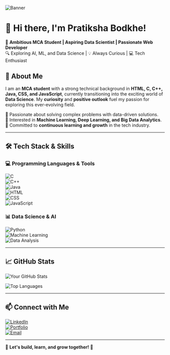 ![Banner](https://source.unsplash.com/1600x500/?technology,data)

# 👋 Hi there, I'm Pratiksha Bodkhe!

🚀 **Ambitious MCA Student | Aspiring Data Scientist | Passionate Web Developer**  
🔍 Exploring AI, ML, and Data Science | 💡 Always Curious | 💻 Tech Enthusiast

## 🌟 About Me
I am an **MCA student** with a strong technical background in **HTML, C, C++, Java, CSS, and JavaScript**, currently transitioning into the exciting world of **Data Science**. My **curiosity** and **positive outlook** fuel my passion for exploring this ever-evolving field. 

🔹 Passionate about solving complex problems with data-driven solutions.  
🔹 Interested in **Machine Learning, Deep Learning, and Big Data Analytics**.  
🔹 Committed to **continuous learning and growth** in the tech industry.

---

## 🛠️ Tech Stack & Skills

### 💻 Programming Languages & Tools
![C](https://img.shields.io/badge/-C-00599C?style=flat&logo=c&logoColor=white)  
![C++](https://img.shields.io/badge/-C++-00599C?style=flat&logo=c%2B%2B&logoColor=white)  
![Java](https://img.shields.io/badge/-Java-007396?style=flat&logo=java&logoColor=white)  
![HTML](https://img.shields.io/badge/-HTML5-E34F26?style=flat&logo=html5&logoColor=white)  
![CSS](https://img.shields.io/badge/-CSS3-1572B6?style=flat&logo=css3&logoColor=white)  
![JavaScript](https://img.shields.io/badge/-JavaScript-F7DF1E?style=flat&logo=javascript&logoColor=black)  

### 📊 Data Science & AI
![Python](https://img.shields.io/badge/-Python-3776AB?style=flat&logo=python&logoColor=white)  
![Machine Learning](https://img.shields.io/badge/-Machine%20Learning-FF6F00?style=flat&logo=scikit-learn&logoColor=white)  
![Data Analysis](https://img.shields.io/badge/-Data%20Analysis-4CAF50?style=flat&logo=pandas&logoColor=white)  

---

## 📈 GitHub Stats
![Your GitHub Stats](https://github-readme-stats.vercel.app/api?username=your-github-username&show_icons=true&theme=radical)

![Top Languages](https://github-readme-stats.vercel.app/api/top-langs/?username=your-github-username&layout=compact&theme=radical)

---

## 📫 Connect with Me
[![LinkedIn](https://img.shields.io/badge/-LinkedIn-0077B5?style=flat&logo=linkedin&logoColor=white)](https://www.linkedin.com/in/your-profile)  
[![Portfolio](https://img.shields.io/badge/-Portfolio-000?style=flat&logo=vercel&logoColor=white)](https://your-portfolio.com)  
[![Email](https://img.shields.io/badge/-Email-D14836?style=flat&logo=gmail&logoColor=white)](mailto:your-email@example.com)

---

🚀 **Let's build, learn, and grow together!** 🚀
